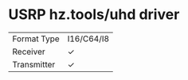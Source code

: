 # USRP hz.tools/uhd driver

| | |
|-------------|------------|
| Format Type | I16/C64/I8 |
| Receiver    |  ✓         |
| Transmitter |  ✓         |

